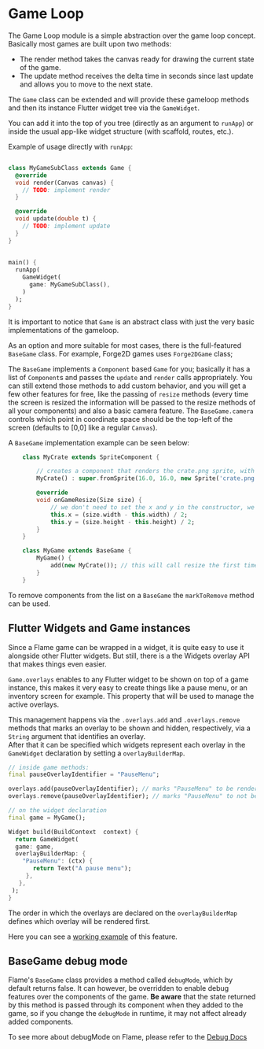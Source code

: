# Game Loop

The Game Loop module is a simple abstraction over the game loop concept. Basically most games are built upon two methods:

* The render method takes the canvas ready for drawing the current state of the game.
* The update method receives the delta time in seconds since last update and allows you to move to the next state.

The `Game` class can be extended and will provide these gameloop methods and then its instance Flutter widget tree via the `GameWidget`.

You can add it into the top of you tree (directly as an argument to `runApp`) or inside the usual app-like widget structure (with scaffold, routes, etc.).

Example of usage directly with `runApp`:

```dart

class MyGameSubClass extends Game {
  @override
  void render(Canvas canvas) {
    // TODO: implement render
  }

  @override
  void update(double t) {
    // TODO: implement update
  }
}
    
  
main() {
  runApp(
    GameWidget(
      game: MyGameSubClass(),
    )
  );
}
```

It is important to notice that `Game` is an abstract class with just the very basic implementations of the gameloop.

As an option and more suitable for most cases, there is the full-featured `BaseGame` class. For example, Forge2D games uses `Forge2DGame` class;

The `BaseGame` implements a `Component` based `Game` for you; basically it has a list of `Component`s and passes the `update` and `render` calls appropriately. You can still extend those methods to add custom behavior, and you will get a few other features for free, like the passing of `resize` methods (every time the screen is resized the information will be passed to the resize methods of all your components) and also a basic camera feature. The `BaseGame.camera` controls which point in coordinate space should be the top-left of the screen (defaults to [0,0] like a regular `Canvas`).

A `BaseGame` implementation example can be seen below:

```dart
    class MyCrate extends SpriteComponent {

        // creates a component that renders the crate.png sprite, with size 16 x 16
        MyCrate() : super.fromSprite(16.0, 16.0, new Sprite('crate.png'));

        @override
        void onGameResize(Size size) {
            // we don't need to set the x and y in the constructor, we can set then here
            this.x = (size.width - this.width) / 2;
            this.y = (size.height - this.height) / 2;
        }
    }

    class MyGame extends BaseGame {
        MyGame() {
            add(new MyCrate()); // this will call resize the first time as well
        }
    }
```

To remove components from the list on a `BaseGame` the `markToRemove` method can be used.

## Flutter Widgets and Game instances

Since a Flame game can be wrapped in a widget, it is quite easy to use it alongside other Flutter widgets. But still, there is a the Widgets overlay API that makes things even easier.

`Game.overlays` enables to any Flutter widget to be shown on top of a game instance, this makes it very easy to create things like a pause menu, or an inventory screen for example.
This property that will be used to manage the active overlays.

This management happens via the `.overlays.add` and `.overlays.remove` methods that marks an overlay to be shown and hidden, respectively, via a `String` argument that identifies an overlay.  
After that it can be specified which widgets represent each overlay in the `GameWidget` declaration by setting a `overlayBuilderMap`.

```dart
// inside game methods:
final pauseOverlayIdentifier = "PauseMenu";

overlays.add(pauseOverlayIdentifier); // marks "PauseMenu" to be rendered.
overlays.remove(pauseOverlayIdentifier); // marks "PauseMenu" to not be rendered.
```

```dart
// on the widget declaration
final game = MyGame();

Widget build(BuildContext  context) {
  return GameWidget(
  game: game,
  overlayBuilderMap: {
    "PauseMenu": (ctx) {
       return Text("A pause menu");
     },
   },
 );
}
```

The order in which the overlays are declared on the `overlayBuilderMap` defines which overlay will be rendered first.

Here you can see a [working example](/doc/examples/with_widgets_overlay) of this feature.

## BaseGame debug mode

Flame's `BaseGame` class provides a method called `debugMode`, which by default returns false. It can however, be overridden to enable debug features over the components of the game. __Be aware__ that the state returned by this method is passed through its component when they added to the game, so if you change the `debugMode` in runtime, it may not affect already added components.

To see more about debugMode on Flame, please refer to the [Debug Docs](/doc/debug.md)


